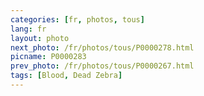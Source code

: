```yaml
---
categories: [fr, photos, tous]
lang: fr
layout: photo
next_photo: /fr/photos/tous/P0000278.html
picname: P0000283
prev_photo: /fr/photos/tous/P0000267.html
tags: [Blood, Dead Zebra]
---
```

